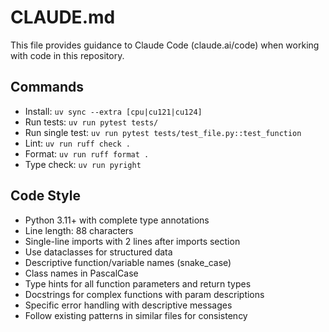 # CLAUDE.md

This file provides guidance to Claude Code (claude.ai/code) when working with code in this repository.

## Commands
- Install: `uv sync --extra [cpu|cu121|cu124]`
- Run tests: `uv run pytest tests/`
- Run single test: `uv run pytest tests/test_file.py::test_function`
- Lint: `uv run ruff check .`
- Format: `uv run ruff format .`
- Type check: `uv run pyright`

## Code Style
- Python 3.11+ with complete type annotations
- Line length: 88 characters
- Single-line imports with 2 lines after imports section
- Use dataclasses for structured data
- Descriptive function/variable names (snake_case)
- Class names in PascalCase
- Type hints for all function parameters and return types
- Docstrings for complex functions with param descriptions
- Specific error handling with descriptive messages
- Follow existing patterns in similar files for consistency